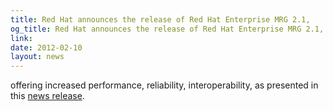 ```yaml
---
title: Red Hat announces the release of Red Hat Enterprise MRG 2.1,
og_title: Red Hat announces the release of Red Hat Enterprise MRG 2.1,
link: 
date: 2012-02-10
layout: news
---
```


offering increased performance, reliability, interoperability, as presented in this <a href="http://www.redhat.com/about/news/press-archive/2012/1/Red-Hat-Updates-Messaging-Realtime-and-Grid-Platform" data-proofer-ignore>news release</a>. 
